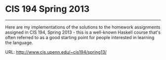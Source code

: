 # CIS 194 Spring 2013
------------------------------------------------------------------------------------------------------------------
Here are my implementations of the solutions to the homework assignments assigned 
in CIS 194, Spring 2013 - this is a well-known Haskell course that's often 
referred to as a good starting point for people interested in learning the 
language.

URL: http://www.cis.upenn.edu/~cis194/spring13/

